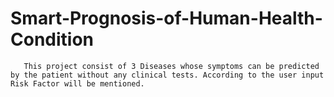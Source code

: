 # Smart-Prognosis-of-Human-Health-Condition
       This project consist of 3 Diseases whose symptoms can be predicted by the patient without any clinical tests. According to the user input Risk Factor will be mentioned. 

